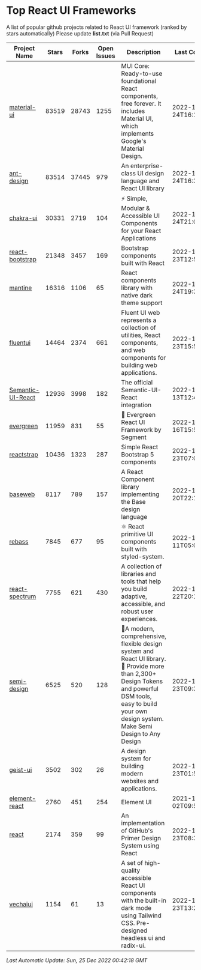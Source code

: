# Top React UI Frameworks

A list of popular github projects related to React UI framework (ranked by stars automatically)
Please update **list.txt** (via Pull Request)

| Project Name | Stars | Forks | Open Issues | Description | Last Commit |
| ------------ | ----- | ----- | ----------- | ----------- | ----------- |
| [material-ui](https://github.com/mui/material-ui) |83519|28743|1255|MUI Core: Ready-to-use foundational React components, free forever. It includes Material UI, which implements Google&#39;s Material Design.|2022-12-24T16:19:30Z|
| [ant-design](https://github.com/ant-design/ant-design) |83514|37445|979|An enterprise-class UI design language and React UI library|2022-12-24T16:38:18Z|
| [chakra-ui](https://github.com/chakra-ui/chakra-ui) |30331|2719|104|⚡️ Simple, Modular &amp; Accessible UI Components for your React Applications|2022-12-24T21:01:16Z|
| [react-bootstrap](https://github.com/react-bootstrap/react-bootstrap) |21348|3457|169|Bootstrap components built with React|2022-12-23T12:51:28Z|
| [mantine](https://github.com/mantinedev/mantine) |16316|1106|65|React components library with native dark theme support|2022-12-24T19:31:33Z|
| [fluentui](https://github.com/microsoft/fluentui) |14464|2374|661|Fluent UI web represents a collection of utilities, React components, and web components for building web applications.|2022-12-23T15:52:46Z|
| [Semantic-UI-React](https://github.com/Semantic-Org/Semantic-UI-React) |12936|3998|182|The official Semantic-UI-React integration|2022-12-13T12:44:27Z|
| [evergreen](https://github.com/segmentio/evergreen) |11959|831|55|🌲 Evergreen React UI Framework by Segment|2022-12-16T15:50:14Z|
| [reactstrap](https://github.com/reactstrap/reactstrap) |10436|1323|287|Simple React Bootstrap 5 components|2022-12-23T07:05:15Z|
| [baseweb](https://github.com/uber/baseweb) |8117|789|157|A React Component library implementing the Base design language|2022-12-20T22:11:58Z|
| [rebass](https://github.com/rebassjs/rebass) |7845|677|95|:atom_symbol: React primitive UI components built with styled-system.|2022-12-11T05:03:49Z|
| [react-spectrum](https://github.com/adobe/react-spectrum) |7755|621|430|A collection of libraries and tools that help you build adaptive, accessible, and robust user experiences.|2022-12-22T20:11:21Z|
| [semi-design](https://github.com/DouyinFE/semi-design) |6525|520|128|🚀A modern, comprehensive, flexible design system and React UI library. 🎨 Provide more than 2,300+ Design Tokens and powerful DSM tools, easy to build your own design system. Make Semi Design to Any Design|2022-12-23T09:33:42Z|
| [geist-ui](https://github.com/geist-org/geist-ui) |3502|302|26|A design system for building modern websites and applications.|2022-11-23T01:59:21Z|
| [element-react](https://github.com/ElemeFE/element-react) |2760|451|254|Element UI|2021-12-02T09:57:44Z|
| [react](https://github.com/primer/react) |2174|359|99|An implementation of GitHub&#39;s Primer Design System using React|2022-12-23T08:35:04Z|
| [vechaiui](https://github.com/vechai/vechaiui) |1154|61|13|A set of high-quality accessible React UI components with the built-in dark mode using Tailwind CSS. Pre-designed headless ui and radix-ui.|2022-12-23T13:29:41Z|

*Last Automatic Update: Sun, 25 Dec 2022 00:42:18 GMT*